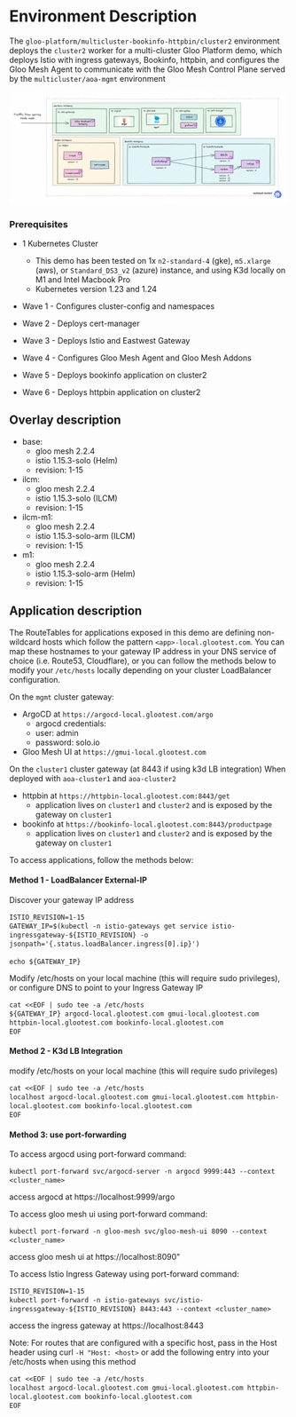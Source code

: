 # Environment Description
The `gloo-platform/multicluster-bookinfo-httpbin/cluster2` environment deploys the `cluster2` worker for a multi-cluster Gloo Platform demo, which deploys Istio with ingress gateways, Bookinfo, httpbin, and configures the Gloo Mesh Agent to communicate with the Gloo Mesh Control Plane served by the `multicluster/aoa-mgmt` environment

![High Level Architecture](.images/multicluster-aoa-cluster2-arch-1a.png)

### Prerequisites
- 1 Kubernetes Cluster
    - This demo has been tested on 1x `n2-standard-4` (gke), `m5.xlarge` (aws), or `Standard_DS3_v2` (azure) instance, and using K3d locally on M1 and Intel Macbook Pro
    - Kubernetes version 1.23 and 1.24

- Wave 1 - Configures cluster-config and namespaces
- Wave 2 - Deploys cert-manager
- Wave 3 - Deploys Istio and Eastwest Gateway
- Wave 4 - Configures Gloo Mesh Agent and Gloo Mesh Addons
- Wave 5 - Deploys bookinfo application on cluster2
- Wave 6 - Deploys httpbin application on cluster2

## Overlay description
- base:
    - gloo mesh 2.2.4
    - istio 1.15.3-solo (Helm)
    - revision: 1-15
- ilcm:
    - gloo mesh 2.2.4
    - istio 1.15.3-solo (ILCM)
    - revision: 1-15
- ilcm-m1:
    - gloo mesh 2.2.4
    - istio 1.15.3-solo-arm (ILCM)
    - revision: 1-15
- m1:
    - gloo mesh 2.2.4
    - istio 1.15.3-solo-arm (Helm)
    - revision: 1-15

## Application description

The RouteTables for applications exposed in this demo are defining non-wildcard hosts which follow the pattern `<app>-local.glootest.com`. You can map these hostnames to your gateway IP address in your DNS service of choice (i.e. Route53, Cloudflare), or you can follow the methods below to modify your `/etc/hosts` locally depending on your cluster LoadBalancer configuration.

On the `mgmt` cluster gateway:
- ArgoCD at `https://argocd-local.glootest.com/argo`
    - argocd credentials:
    - user: admin
    - password: solo.io
- Gloo Mesh UI at `https://gmui-local.glootest.com`

On the `cluster1` cluster gateway (at 8443 if using k3d LB integration) When deployed with `aoa-cluster1` and `aoa-cluster2`
- httpbin at `https://httpbin-local.glootest.com:8443/get`
    - application lives on `cluster1` and `cluster2` and is exposed by the gateway on `cluster1`
- bookinfo at `https://bookinfo-local.glootest.com:8443/productpage`
    - application lives on `cluster1` and `cluster2` and is exposed by the gateway on `cluster1`

To access applications, follow the methods below:

#### Method 1 - LoadBalancer External-IP

Discover your gateway IP address
```
ISTIO_REVISION=1-15
GATEWAY_IP=$(kubectl -n istio-gateways get service istio-ingressgateway-${ISTIO_REVISION} -o jsonpath='{.status.loadBalancer.ingress[0].ip}')

echo ${GATEWAY_IP}
```

Modify /etc/hosts on your local machine (this will require sudo privileges), or configure DNS to point to your Ingress Gateway IP
```
cat <<EOF | sudo tee -a /etc/hosts
${GATEWAY_IP} argocd-local.glootest.com gmui-local.glootest.com httpbin-local.glootest.com bookinfo-local.glootest.com
EOF
```

#### Method 2 - K3d LB Integration
modify /etc/hosts on your local machine (this will require sudo privileges)
```
cat <<EOF | sudo tee -a /etc/hosts
localhost argocd-local.glootest.com gmui-local.glootest.com httpbin-local.glootest.com bookinfo-local.glootest.com
EOF
```

#### Method 3: use port-forwarding

To access argocd using port-forward command:
```
kubectl port-forward svc/argocd-server -n argocd 9999:443 --context <cluster_name>
```
access argocd at https://localhost:9999/argo



To access gloo mesh ui using port-forward command:
```
kubectl port-forward -n gloo-mesh svc/gloo-mesh-ui 8090 --context <cluster_name>
```
access gloo mesh ui at https://localhost:8090"



To access Istio Ingress Gateway using port-forward command:
```
ISTIO_REVISION=1-15
kubectl port-forward -n istio-gateways svc/istio-ingressgateway-${ISTIO_REVISION} 8443:443 --context <cluster_name>
```
access the ingress gateway at https://localhost:8443


Note: For routes that are configured with a specific host, pass in the Host header using curl `-H "Host: <host>` or add the following entry into your /etc/hosts when using this method
```
cat <<EOF | sudo tee -a /etc/hosts
localhost argocd-local.glootest.com gmui-local.glootest.com httpbin-local.glootest.com bookinfo-local.glootest.com
EOF
```